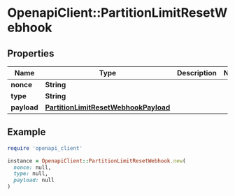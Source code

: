 # OpenapiClient::PartitionLimitResetWebhook

## Properties

| Name | Type | Description | Notes |
| ---- | ---- | ----------- | ----- |
| **nonce** | **String** |  |  |
| **type** | **String** |  |  |
| **payload** | [**PartitionLimitResetWebhookPayload**](PartitionLimitResetWebhookPayload.md) |  |  |

## Example

```ruby
require 'openapi_client'

instance = OpenapiClient::PartitionLimitResetWebhook.new(
  nonce: null,
  type: null,
  payload: null
)
```

